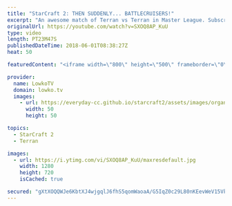 ```yaml
---
title: "StarCraft 2: THEN SUDDENLY... BATTLECRUISERS!"
excerpt: "An awesome match of Terran vs Terran in Master League. Subscribe for more videos: http://lowko.tv/youtube MMA vs aLive: https://goo.gl/GW9L7H  Not quite your regular game of StarCraft 2. While this match starts off relatively normal, one of the players have got a trick up their sleeve. All of a sudden..."
originalUrl: https://youtube.com/watch?v=SXOQ8AP_KuU
type: video
length: PT23M47S
publishedDateTime: 2018-06-01T08:38:27Z
heat: 50

featuredContent: "<iframe width=\"800\" height=\"500\" frameborder=\"0\" src=\"https://www.youtube.com/embed/SXOQ8AP_KuU\" allow=\"accelerometer; autoplay; encrypted-media; gyroscope; picture-in-picture\" allowfullscreen></iframe>"

provider:
  name: LowkoTV
  domain: lowko.tv
  images:
    - url: https://everyday-cc.github.io/starcraft2/assets/images/organizations/lowko.tv-50x50.jpg
      width: 50
      height: 50

topics:
  - StarCraft 2
  - Terran

images:
  - url: https://i.ytimg.com/vi/SXOQ8AP_KuU/maxresdefault.jpg
    width: 1280
    height: 720
    isCached: true

secured: "gXtXOQQWJe6KbtXJ4wjgqlJ6fhS5qomWaoaA/G5IqZ0c29L80nKEevWeV15VkZqlRsuniT6PC0DEvIu+B2ZA8ZniplS/BwOTDKNTTPtcMHxmqPnXl751FP1/gUHLiCim+mskAPKBSDUNOTJZFMCEvzTuFC5yxT5VkDRZRyDsTq9eN5+FXKU+Yp0YkPgDDt0lQJH2+JUhoUsc10WtUX9ZV1ZA8D/MijzFchYIn1XbXYA1HBad3GUYsruPy6e85ZaW2Gwt342HQghINvwVVVxKOATYUczDD2GJx/Jx1h5kmXI9SfeFVumMyvTQUFr27NFpdJjuoyKvFXdeqVkDfBNvA2xOdwhtFz8rS/6BSeJcNzFJjjn3Vs0dWvEop/WXibwaq+ofYyavnLxYBlh69pM6PATuHMQRaP5mdYiq/rZnFuWHIiNScgOD1ugKjbtuJy+H;ucqcI91jyqZtlwX22s0lSA=="
---
```


